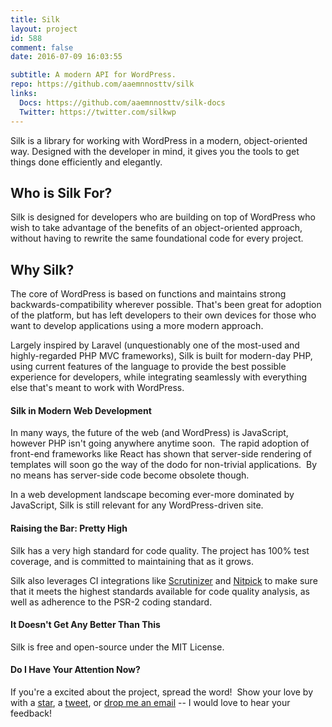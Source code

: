 ```yaml
---
title: Silk
layout: project
id: 588
comment: false
date: 2016-07-09 16:03:55

subtitle: A modern API for WordPress.
repo: https://github.com/aaemnnosttv/silk
links:
  Docs: https://github.com/aaemnnosttv/silk-docs
  Twitter: https://twitter.com/silkwp
---
```


Silk is a library for working with WordPress in a modern, object-oriented way. Designed with the developer in mind, it gives you the tools to get things done efficiently and elegantly.

## Who is Silk For?

Silk is designed for developers who are building on top of WordPress who wish to take advantage of the benefits of an object-oriented approach, without having to rewrite the same foundational code for every project.

## Why Silk?

The core of WordPress is based on functions and maintains strong backwards-compatibility wherever possible. That's been great for adoption of the platform, but has left developers to their own devices for those who want to develop applications using a more modern approach.

Largely inspired by Laravel (unquestionably one of the most-used and highly-regarded PHP MVC frameworks), Silk is built for modern-day PHP, using current features of the language to provide the best possible experience for developers, while integrating seamlessly with everything else that's meant to work with WordPress.

#### Silk in Modern Web Development

In many ways, the future of the web (and WordPress) is JavaScript, however PHP isn't going anywhere anytime soon.  The rapid adoption of front-end frameworks like React has shown that server-side rendering of templates will soon go the way of the dodo for non-trivial applications.  By no means has server-side code become obsolete though.

In a web development landscape becoming ever-more dominated by JavaScript, Silk is still relevant for any WordPress-driven site.

#### Raising the Bar: Pretty High

Silk has a very high standard for code quality. The project has 100% test coverage, and is committed to maintaining that as it grows.

Silk also leverages CI integrations like [Scrutinizer](https://scrutinizer-ci.com/) and [Nitpick](https://nitpick-ci.com/) to make sure that it meets the highest standards available for code quality analysis, as well as adherence to the PSR-2 coding standard.

#### It Doesn't Get Any Better Than This

Silk is free and open-source under the MIT License.

#### Do I Have Your Attention Now?

If you're a excited about the project, spread the word!  Show your love by with a [star](https://github.com/aaemnnosttv/silk/stargazers), a [tweet](https://twitter.com/intent/tweet?text=You+down+with+%23OOWP%3F+Meet+Silk.+https%3A%2F%2Faaemnnost.tv%2Fsilk%2F), or [drop me an email](/contact/) -- I would love to hear your feedback!
